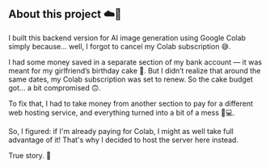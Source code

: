 ## About this project ☁️🎨

I built this backend version for AI image generation using Google Colab simply because... well, I forgot to cancel my Colab subscription 😅.

I had some money saved in a separate section of my bank account — it was meant for my girlfriend’s birthday cake 🎂. But I didn’t realize that around the same dates, my Colab subscription was set to renew. So the cake budget got... a bit compromised 🙃. 

To fix that, I had to take money from another section to pay for a different web hosting service, and everything turned into a bit of a mess 💸💻. 

So, I figured: if I'm already paying for Colab, I might as well take full advantage of it! That's why I decided to host the server here instead.

True story. 🫠
